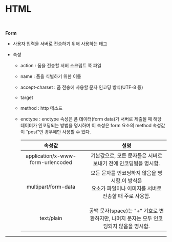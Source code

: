 # HTML

<br>

**Form**

* 사용자 입력을 서버로 전송하기 위해 사용하는 태그

* 속성

  * action : 폼을 전송할 서버 스크립트 쪽 파일

  * name : 폼을 식별하기 위한 이름

  * accept-charset : 폼 전송에 사용할 문자 인코딩 방식(UTF-8 등)

  * target

  * method : http 메소드

  * enctype : enctype 속성은 폼 데이터(form data)가 서버로 제출될 때 해당 데이터가 인코딩되는 방법을 명시하며 이 속성은 form 요소의 method 속성값이 “post”인 경우에만 사용할 수 있다.

    |              속성값               |      |                             설명                             |
    | :-------------------------------: | :--: | :----------------------------------------------------------: |
    | application/x-www-form-urlencoded |      | 기본값으로, 모든 문자들은 서버로 보내기 전에 인코딩됨을 명시함. |
    |        multipart/form-data        |      | 모든 문자를 인코딩하지 않음을 명시함.이 방식은 <form> 요소가 파일이나 이미지를 서버로 전송할 때 주로 사용함. |
    |            text/plain             |      | 공백 문자(space)는 "+" 기호로 변환하지만, 나머지 문자는 모두 인코딩되지 않음을 명시함. |

---

